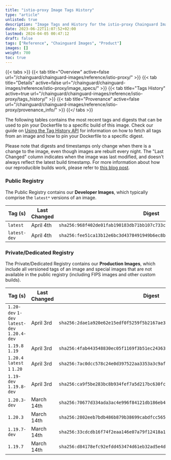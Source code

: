 ```yaml
---
title: "istio-proxy Image Tags History"
type: "article"
unlisted: true
description: "Image Tags and History for the istio-proxy Chainguard Image"
date: 2023-06-22T11:07:52+02:00
lastmod: 2024-04-05 00:47:12
draft: false
tags: ["Reference", "Chainguard Images", "Product"]
images: []
weight: 700
toc: true
---
```


{{< tabs >}}
{{< tab title="Overview" active=false url="/chainguard/chainguard-images/reference/istio-proxy/" >}}
{{< tab title="Details" active=false url="/chainguard/chainguard-images/reference/istio-proxy/image_specs/" >}}
{{< tab title="Tags History" active=true url="/chainguard/chainguard-images/reference/istio-proxy/tags_history/" >}}
{{< tab title="Provenance" active=false url="/chainguard/chainguard-images/reference/istio-proxy/provenance_info/" >}}
{{</ tabs >}}

The following tables contains the most recent tags and digests that can be used to pin your Dockerfile to a specific build of this image. Check our guide on [Using the Tag History API](/chainguard/chainguard-images/using-the-tag-history-api/) for information on how to fetch all tags from an image and how to pin your Dockerfile to a specific digest.

Please note that digests and timestamps only change when there is a change to the image, even though images are rebuilt every night. The "Last Changed" column indicates when the image was last modified, and doesn't always reflect the latest build timestamp. For more information about how our reproducible builds work, please refer to [this blog post](https://www.chainguard.dev/unchained/reproducing-chainguards-reproducible-image-builds).

### Public Registry
The Public Registry contains our **Developer Images**, which typically comprise the `latest*` versions of an image.

| Tag (s)       | Last Changed | Digest                                                                    |
|---------------|--------------|---------------------------------------------------------------------------|
|  `latest`     | April 4th    | `sha256:968f402de01fab190183db71bb107c733c6a6b4978d1a0eb26553a02d7c9479c` |
|  `latest-dev` | April 4th    | `sha256:fee51ca13b12e6bc3d4378491949b6ec8bf2ef7cd42cc479010c9b34414089cd` |


### Private/Dedicated Registry
The Private/Dedicated Registry contains our **Production Images**, which include all versioned tags of an image and special images that are not available in the public registry (including FIPS images and other custom builds).

| Tag (s)                                       | Last Changed | Digest                                                                    |
|-----------------------------------------------|--------------|---------------------------------------------------------------------------|
|  `1.20-dev` `1-dev` `latest-dev` `1.20.4-dev` | April 3rd    | `sha256:2dae1a920e62e15edf0f5259f5b2167ae3c590ed0a403a693e4ed560de69342e` |
|  `1.19.8` `1.19`                              | April 3rd    | `sha256:4fab443548830ec05f1169f3b51ec24363aebc548adef943fb988883e94f9cf9` |
|  `1.20.4` `latest` `1` `1.20`                 | April 3rd    | `sha256:7ac0dcc578c24e0d397522aa3353a3c9afe618fa7e390f8171db100ceef8b740` |
|  `1.19-dev` `1.19.8-dev`                      | April 3rd    | `sha256:ca9f5be283bc8b934fef7a5d217bc630fcefae6591b3c5d79d6b3ea09367dc41` |
|  `1.20.3-dev`                                 | March 14th   | `sha256:70677d334ada3ac4e996f84121db186eb409b0b85899bc77e2108164ba216335` |
|  `1.20.3`                                     | March 14th   | `sha256:2802eeb7bdb486b879b38699cabdfcc565c0f496f3aca1531ef56e9264dfc742` |
|  `1.19.7-dev`                                 | March 14th   | `sha256:33cdcdb16f74f2eaa146e07a79f12418a1969ac51abbc6b48eec1d32949222cb` |
|  `1.19.7`                                     | March 14th   | `sha256:d84178efc92efdd453474d61eb32ad5e4dc1e3163c825baba7bc09fa1f785d57` |

